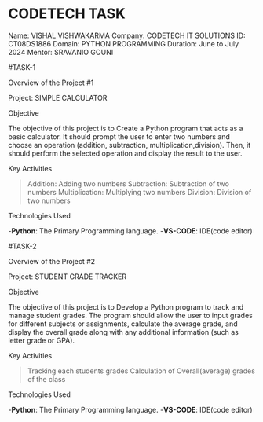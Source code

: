 # CODETECH TASK
Name: VISHAL VISHWAKARMA
Company: CODETECH IT SOLUTIONS
ID: CT08DS1886
Domain: PYTHON PROGRAMMING
Duration: June to July 2024
Mentor: SRAVANIO GOUNI


#TASK-1 


Overview of the Project #1



Project: SIMPLE CALCULATOR

Objective

The objective of this project is to Create a Python program that acts as a basic calculator. It should prompt the user to
enter two numbers and choose an operation (addition, subtraction, multiplication,division). Then, it should perform the 
selected operation and display the result to the user.

Key Activities

> Addition: Adding two numbers
> Subtraction: Subtraction of two numbers
> Multiplication: Multiplying two numbers
> Division: Division of two numbers


Technologies Used

-**Python**: The Primary Programming language.
-**VS-CODE**: IDE(code editor)


#TASK-2

Overview of the Project #2

Project: STUDENT GRADE TRACKER

Objective

The objective of this project is to Develop a Python program to track and manage student grades. The
program should allow the user to input grades for different subjects or
assignments, calculate the average grade, and display the overall
grade along with any additional information (such as letter grade or
GPA).


Key Activities

>Tracking each students grades
>Calculation of Overall(average) grades of the class  


Technologies Used

-**Python**: The Primary Programming language.
-**VS-CODE**: IDE(code editor)


